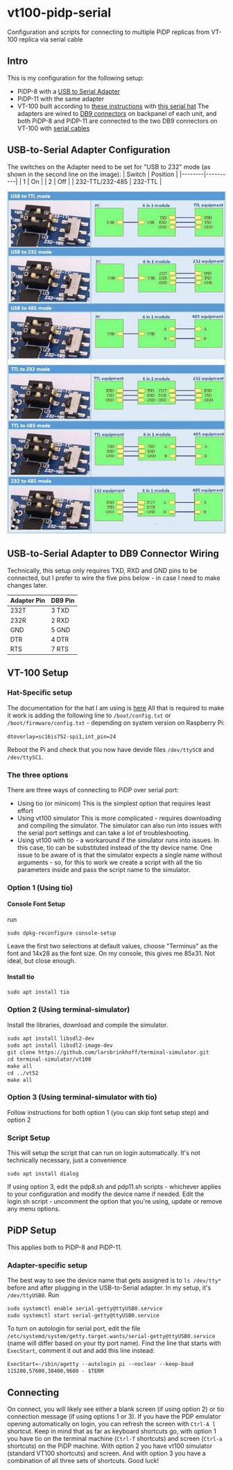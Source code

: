# vt100-pidp-serial

Configuration and scripts for connecting to multiple PiDP replicas from VT-100 replica via serial cable

## Intro

This is my configuration for the following setup:

- PiDP-8 with a [USB to Serial Adapter](https://www.amazon.com/gp/product/B00LZVEQEY)
- PiDP-11 with the same adapter
- VT-100 built according to [these instructions](https://www.instructables.com/23-Scale-VT100-Terminal-Reproduction/) with [this serial hat](https://www.amazon.com/gp/product/B083D27NJD)
  The adapters are wired to [DB9 connectors](https://www.amazon.com/gp/product/B00HGALIUS) on backpanel of each unit, and both PiDP-8 and PiDP-11 are connected to the two DB9 connectors on VT-100 with [serial cables](https://www.amazon.com/gp/product/B00006B8BJ)

## USB-to-Serial Adapter Configuration

The switches on the Adapter need to be set for "USB to 232" mode (as shown in the second line on the image):
| Switch | Position |
|--------|----------|
| 1 | On |
| 2 | Off |
| 232-TTL/232-485 | 232-TTL |

![Adapter Configuration Options](docs/USB-to-Serial-switches.jpg)

## USB-to-Serial Adapter to DB9 Connector Wiring

Technically, this setup only requires TXD, RXD and GND pins to be connected, but I prefer to wire the five pins below - in case I need to make changes later.

| Adapter Pin | DB9 Pin |
| ----------- | ------- |
| 232T        | 3 TXD   |
| 232R        | 2 RXD   |
| GND         | 5 GND   |
| DTR         | 4 DTR   |
| RTS         | 7 RTS   |

## VT-100 Setup

### Hat-Specific setup

The documentation for the hat I am using is [here](https:bit.ly/3OOT9ch)
All that is required to make it work is adding the following line to `/boot/config.txt` or `/boot/firmware/config.txt` - depending on system version on Raspberry Pi:

`dtoverlay=sc16is752-spi1,int_pin=24`

Reboot the Pi and check that you now have devide files `/dev/ttySC0` and `/dev/ttySC1`.

### The three options

There are three ways of connecting to PiDP over serial port:

- Using tio (or minicom)
  This is the simplest option that requires least effort
- Using vt100 simulator
  This is more complicated - requires downloading and compiling the simulator. The simulator can also run into issues with the serial port settings and can take a lot of troubleshooting.
- Using vt100 with tio - a workaround if the simulator runs into issues. In this case, tio can be substituted instead of the tty device name. One issue to be aware of is that the simulator expects a single name without arguments - so, for this to work we create a script with all the tio parameters inside and pass the script name to the simulator.

### Option 1 (Using tio)

#### Console Font Setup

run

```
sudo dpkg-reconfigure console-setup
```

Leave the first two selections at default values, choose "Terminus" as the font and 14x28 as the font size. On my console, this gives me 85x31. Not ideal, but close enough.

#### Install tio

```
sudo apt install tio
```

### Option 2 (Using terminal-simulator)

Install the libraries, download and compile the simulator.

```
sudo apt install libsdl2-dev
sudo apt install libsdl2-image-dev
git clone https://github.com/larsbrinkhoff/terminal-simulator.git
cd terminal-simulator/vt100
make all
cd ../vt52
make all
```

### Option 3 (Using terminal-simulator with tio)

Follow instructions for both option 1 (you can skip font setup step) and option 2

### Script Setup

This will setup the script that can run on login automatically. It's not technically necessary, just a convenience

```
sudo apt install dialog
```

If using option 3, edit the pdp8.sh and pdp11.sh scripts - whichever applies to your configuration and modify the device name if needed.
Edit the login.sh script - uncomment the option that you're using, update or remove any menu options.

## PiDP Setup

This applies both to PiDP-8 and PiDP-11.

### Adapter-specific setup

The best way to see the device name that gets assigned is to `ls /dev/tty*` before and after plugging in the USB-to-Serial adapter. In my setup, it's `/dev/ttyUSB0`.
Run

```
sudo systemctl enable serial-getty@ttyUSB0.service
sudo systemctl start serial-getty@ttyUSB0.service
```

To turn on autologin for serial port, edit the file `/etc/systemd/system/getty.target.wants/serial-getty@ttyUSB0.service` (name will differ based on your tty port name).
Find the line that starts with `ExecStart`, comment it out and add this line instead:

```
ExecStart=-/sbin/agetty --autologin pi --noclear --keep-baud 115200,57600,38400,9600 - $TERM
```

## Connecting

On connect, you will likely see either a blank screen (if using option 2) or tio connection message (if using options 1 or 3). If you have the PDP emulator opening automatically on login, you can refresh the screen with `Ctrl-A l` shortcut.
Keep in mind that as far as keyboard shortcuts go, with option 1 you have tio on the terminal machine (`Ctrl-T` shortcuts) and screen (`Ctrl-a` shortcuts) on the PiDP machine. With option 2 you have vt100 simulator (standard VT100 shortcuts) and screen. And with option 3 you have a combination of all three sets of shortcuts.
Good luck!
